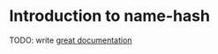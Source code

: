 # Introduction to name-hash

TODO: write [great documentation](http://jacobian.org/writing/what-to-write/)
